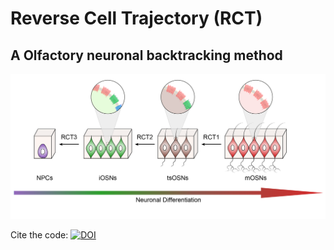 # Reverse Cell Trajectory (RCT)

## A Olfactory neuronal backtracking method

<img src="Main_pipeline/Images/GraphicalAbstract.png">


Cite the code: [![DOI](https://zenodo.org/badge/340450648.svg)](https://zenodo.org/badge/latestdoi/340450648)
